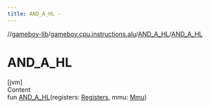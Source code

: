 ```yaml
---
title: AND_A_HL -
---
```

//[gameboy-lib](../../index.md)/[gameboy.cpu.instructions.alu](../index.md)/[AND_A_HL](index.md)/[AND_A_HL](-a-n-d_-a_-h-l.md)



# AND_A_HL  
[jvm]  
Content  
fun [AND_A_HL](-a-n-d_-a_-h-l.md)(registers: [Registers](../../gameboy.cpu/-registers/index.md), mmu: [Mmu](../../gameboy.memory/-mmu/index.md))  



